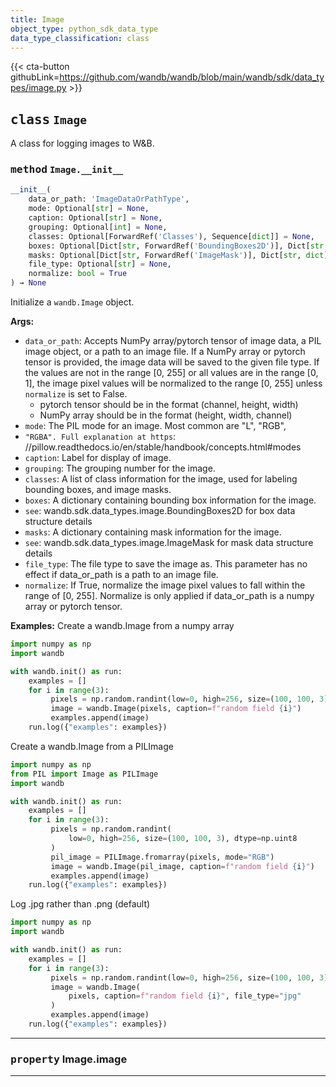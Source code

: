 ```yaml
---
title: Image
object_type: python_sdk_data_type
data_type_classification: class
---
```


{{< cta-button githubLink=https://github.com/wandb/wandb/blob/main/wandb/sdk/data_types/image.py >}}




## <kbd>class</kbd> `Image`
A class for logging images to W&B. 

### <kbd>method</kbd> `Image.__init__`

```python
__init__(
    data_or_path: 'ImageDataOrPathType',
    mode: Optional[str] = None,
    caption: Optional[str] = None,
    grouping: Optional[int] = None,
    classes: Optional[ForwardRef('Classes'), Sequence[dict]] = None,
    boxes: Optional[Dict[str, ForwardRef('BoundingBoxes2D')], Dict[str, dict]] = None,
    masks: Optional[Dict[str, ForwardRef('ImageMask')], Dict[str, dict]] = None,
    file_type: Optional[str] = None,
    normalize: bool = True
) → None
```

Initialize a `wandb.Image` object. 



**Args:**
 
 - `data_or_path`:  Accepts NumPy array/pytorch tensor of image data,  a PIL image object, or a path to an image file. If a NumPy  array or pytorch tensor is provided,  the image data will be saved to the given file type.  If the values are not in the range [0, 255] or all values are in the range [0, 1],  the image pixel values will be normalized to the range [0, 255]  unless `normalize` is set to False. 
    - pytorch tensor should be in the format (channel, height, width) 
    - NumPy array should be in the format (height, width, channel) 
 - `mode`:  The PIL mode for an image. Most common are "L", "RGB", 
 - `"RGBA". Full explanation at https`: //pillow.readthedocs.io/en/stable/handbook/concepts.html#modes 
 - `caption`:  Label for display of image. 
 - `grouping`:  The grouping number for the image. 
 - `classes`:  A list of class information for the image,  used for labeling bounding boxes, and image masks. 
 - `boxes`:  A dictionary containing bounding box information for the image. 
 - `see`:  wandb.sdk.data_types.image.BoundingBoxes2D for box data structure details 
 - `masks`:  A dictionary containing mask information for the image. 
 - `see`:  wandb.sdk.data_types.image.ImageMask for mask data structure details 
 - `file_type`:  The file type to save the image as.  This parameter has no effect if data_or_path is a path to an image file. 
 - `normalize`:  If True, normalize the image pixel values to fall within the range of [0, 255].  Normalize is only applied if data_or_path is a numpy array or pytorch tensor. 



**Examples:**
 Create a wandb.Image from a numpy array 

```python
import numpy as np
import wandb

with wandb.init() as run:
    examples = []
    for i in range(3):
         pixels = np.random.randint(low=0, high=256, size=(100, 100, 3))
         image = wandb.Image(pixels, caption=f"random field {i}")
         examples.append(image)
    run.log({"examples": examples})
``` 

Create a wandb.Image from a PILImage 

```python
import numpy as np
from PIL import Image as PILImage
import wandb

with wandb.init() as run:
    examples = []
    for i in range(3):
         pixels = np.random.randint(
             low=0, high=256, size=(100, 100, 3), dtype=np.uint8
         )
         pil_image = PILImage.fromarray(pixels, mode="RGB")
         image = wandb.Image(pil_image, caption=f"random field {i}")
         examples.append(image)
    run.log({"examples": examples})
``` 

Log .jpg rather than .png (default) 

```python
import numpy as np
import wandb

with wandb.init() as run:
    examples = []
    for i in range(3):
         pixels = np.random.randint(low=0, high=256, size=(100, 100, 3))
         image = wandb.Image(
             pixels, caption=f"random field {i}", file_type="jpg"
         )
         examples.append(image)
    run.log({"examples": examples})
``` 


---

### <kbd>property</kbd> Image.image







---






